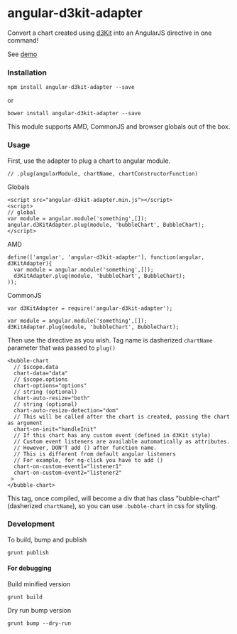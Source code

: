 # angular-d3kit-adapter
Convert a chart created using [d3Kit](https://github.com/twitter/d3kit) into an AngularJS directive in one command!

See [demo](http://bl.ocks.org/kristw/71d73ecee8c7be61a8a7)

### Installation

```
npm install angular-d3kit-adapter --save
```

or

```
bower install angular-d3kit-adapter --save
```

This module supports AMD, CommonJS and browser globals out of the box.

### Usage
First, use the adapter to plug a chart to angular module.

```
// .plug(angularModule, chartName, chartConstructorFunction)
```

Globals

```
<script src="angular-d3kit-adapter.min.js"></script>
<script>
// global
var module = angular.module('something',[]);
angular.d3KitAdapter.plug(module, 'bubbleChart', BubbleChart);
</script>
```

AMD

```
define(['angular', 'angular-d3kit-adapter'], function(angular, d3KitAdapter){
  var module = angular.module('something',[]);
  d3KitAdapter.plug(module, 'bubbleChart', BubbleChart);
));
```

CommonJS

```
var d3KitAdapter = require('angular-d3kit-adapter');

var module = angular.module('something',[]);
d3KitAdapter.plug(module, 'bubbleChart', BubbleChart);
```

Then use the directive as you wish. Tag name is dasherized ```chartName``` parameter that was passed to ```plug()```

```
<bubble-chart
  // $scope.data
  chart-data="data"
  // $scope.options
  chart-options="options"
  // string (optional)
  chart-auto-resize="both"
  // string (optional)
  chart-auto-resize-detection="dom"
  // This will be called after the chart is created, passing the chart as argument
  chart-on-init="handleInit"
  // If this chart has any custom event (defined in d3Kit style)
  // Custom event listeners are available automatically as attributes.
  // However, DON'T add () after function name.
  // This is different from default angular listeners
  // For example, for ng-click you have to add ()
  chart-on-custom-event1="listener1"
  chart-on-custom-event2="listener2"
 >
</bubble-chart>
```

This tag, once compiled, will become a div that has class "bubble-chart" (dasherized ```chartName```), so you can use ```.bubble-chart``` in css for styling.

### Development

To build, bump and publish
```
grunt publish
```

#### For debugging

Build minified version
```
grunt build
```
Dry run bump version
```
grunt bump --dry-run
```

